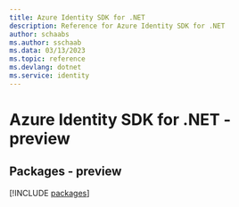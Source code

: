 ```yaml
---
title: Azure Identity SDK for .NET
description: Reference for Azure Identity SDK for .NET
author: schaabs
ms.author: sschaab
ms.data: 03/13/2023
ms.topic: reference
ms.devlang: dotnet
ms.service: identity
---
```

# Azure Identity SDK for .NET - preview
## Packages - preview
[!INCLUDE [packages](identity-index.md)]